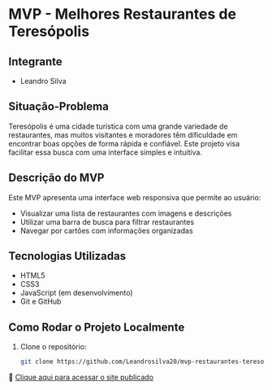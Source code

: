 #  MVP - Melhores Restaurantes de Teresópolis

##  Integrante
- Leandro Silva

##  Situação-Problema
Teresópolis é uma cidade turística com uma grande variedade de restaurantes, mas muitos visitantes e moradores têm dificuldade em encontrar boas opções de forma rápida e confiável. Este projeto visa facilitar essa busca com uma interface simples e intuitiva.

##  Descrição do MVP
Este MVP apresenta uma interface web responsiva que permite ao usuário:
- Visualizar uma lista de restaurantes com imagens e descrições
- Utilizar uma barra de busca para filtrar restaurantes
- Navegar por cartões com informações organizadas

##  Tecnologias Utilizadas
- HTML5
- CSS3
- JavaScript (em desenvolvimento)
- Git e GitHub

##  Como Rodar o Projeto Localmente
1. Clone o repositório:
   ```bash
   git clone https://github.com/Leandrosilva20/mvp-restaurantes-teresopolis.git

  🔗 [Clique aqui para acessar o site publicado](https://leandrosilva20.github.io/mvp-restaurantes-teresopolis/)

